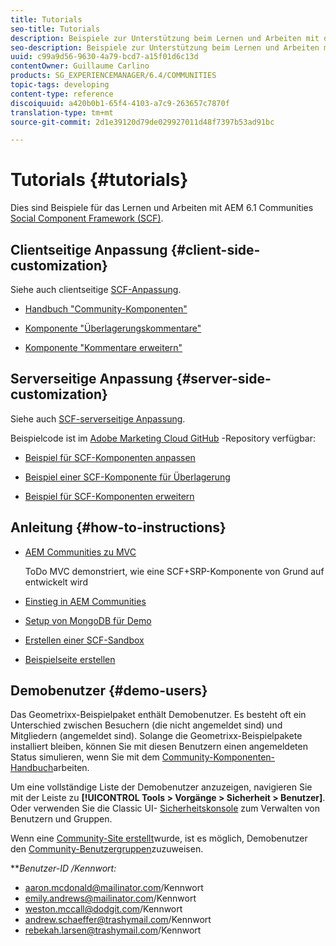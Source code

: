 ```yaml
---
title: Tutorials
seo-title: Tutorials
description: Beispiele zur Unterstützung beim Lernen und Arbeiten mit dem Social-Komponenten-Framework (SCF) von AEM Communities
seo-description: Beispiele zur Unterstützung beim Lernen und Arbeiten mit dem Social-Komponenten-Framework (SCF) von AEM Communities
uuid: c99a9d56-9630-4a79-bcd7-a15f01d6c13d
contentOwner: Guillaume Carlino
products: SG_EXPERIENCEMANAGER/6.4/COMMUNITIES
topic-tags: developing
content-type: reference
discoiquuid: a420b0b1-65f4-4103-a7c9-263657c7870f
translation-type: tm+mt
source-git-commit: 2d1e39120d79de029927011d48f7397b53ad91bc

---
```



# Tutorials {#tutorials}

Dies sind Beispiele für das Lernen und Arbeiten mit AEM 6.1 Communities [Social Component Framework (SCF)](scf.md).

## Clientseitige Anpassung {#client-side-customization}

Siehe auch clientseitige [SCF-Anpassung](client-customize.md).

* [Handbuch &quot;Community-Komponenten&quot;](components-guide.md)

* [Komponente &quot;Überlagerungskommentare&quot;](overlay-comments.md)

* [Komponente &quot;Kommentare erweitern&quot;](extend-comments.md)

## Serverseitige Anpassung {#server-side-customization}

Siehe auch [SCF-serverseitige Anpassung](server-customize.md).

Beispielcode ist im [Adobe Marketing Cloud GitHub](https://github.com/Adobe-Marketing-Cloud) -Repository verfügbar:

* [Beispiel für SCF-Komponenten anpassen](https://github.com/Adobe-Marketing-Cloud/aem-scf-sample-components-customize)

* [Beispiel einer SCF-Komponente für Überlagerung](https://github.com/Adobe-Marketing-Cloud/aem-scf-sample-components-overlay)

* [Beispiel für SCF-Komponenten erweitern](https://github.com/Adobe-Marketing-Cloud/aem-scf-sample-components-extension)

## Anleitung {#how-to-instructions}

* [AEM Communities zu MVC](https://github.com/Adobe-Marketing-Cloud/aem-communities-todomvc-sample)

   ToDo MVC demonstriert, wie eine SCF+SRP-Komponente von Grund auf entwickelt wird

* [Einstieg in AEM Communities](getting-started.md)

* [Setup von MongoDB für Demo](demo-mongo.md)

* [Erstellen einer SCF-Sandbox](an-scf-sandbox.md)

* [Beispielseite erstellen](create-sample-page.md)

## Demobenutzer {#demo-users}

Das Geometrixx-Beispielpaket enthält Demobenutzer. Es besteht oft ein Unterschied zwischen Besuchern (die nicht angemeldet sind) und Mitgliedern (angemeldet sind). Solange die Geometrixx-Beispielpakete installiert bleiben, können Sie mit diesen Benutzern einen angemeldeten Status simulieren, wenn Sie mit dem [Community-Komponenten-Handbuch](components-guide.md)arbeiten.

Um eine vollständige Liste der Demobenutzer anzuzeigen, navigieren Sie mit der Leiste zu **[!UICONTROL Tools > Vorgänge > Sicherheit > Benutzer]**. Oder verwenden Sie die Classic UI- [Sicherheitskonsole](http://localhost:4502/useradmin) zum Verwalten von Benutzern und Gruppen.

Wenn eine [Community-Site erstellt](getting-started.md)wurde, ist es möglich, Demobenutzer den [Community-Benutzergruppen](users.md)zuzuweisen.

***Benutzer-ID */*Kennwort:***

* aaron.mcdonald@mailinator.com/Kennwort
* emily.andrews@mailinator.com/Kennwort
* weston.mccall@dodgit.com/Kennwort
* andrew.schaeffer@trashymail.com/Kennwort
* rebekah.larsen@trashymail.com/Kennwort
